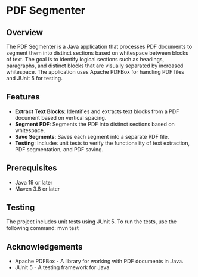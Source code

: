 # PDF Segmenter

## Overview

The PDF Segmenter is a Java application that processes PDF documents to segment them into distinct sections based on whitespace between blocks of text. The goal is to identify logical sections such as headings, paragraphs, and distinct blocks that are visually separated by increased whitespace. The application uses Apache PDFBox for handling PDF files and JUnit 5 for testing.

## Features

- **Extract Text Blocks**: Identifies and extracts text blocks from a PDF document based on vertical spacing.
- **Segment PDF**: Segments the PDF into distinct sections based on whitespace.
- **Save Segments**: Saves each segment into a separate PDF file.
- **Testing**: Includes unit tests to verify the functionality of text extraction, PDF segmentation, and PDF saving.

## Prerequisites

- Java 19 or later
- Maven 3.8 or later

## Testing
The project includes unit tests using JUnit 5. To run the tests, use the following command:
mvn test

## Acknowledgements
- Apache PDFBox - A library for working with PDF documents in Java.
- JUnit 5 - A testing framework for Java.